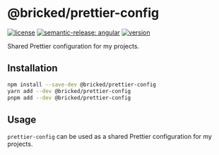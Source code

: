 # @bricked/prettier-config

[![license](https://img.shields.io/github/license/brycked/prettier-config)](LICENSE.md)
[![semantic-release: angular](https://img.shields.io/badge/semantic--release-angular-e10079?logo=semantic-release)](https://github.com/semantic-release/semantic-release)
[![version](https://img.shields.io/npm/v/@bricked/prettier-config?color=crimson&logo=npm)](https://www.npmjs.com/package/@bricked/prettier-config)

Shared Prettier configuration for my projects.

## Installation

```sh
npm install --save-dev @bricked/prettier-config
yarn add --dev @bricked/prettier-config
pnpm add --dev @bricked/prettier-config
```

## Usage

`prettier-config` can be used as a shared Prettier configuration for my projects.

